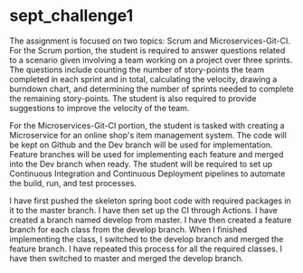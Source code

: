 # sept_challenge1

The assignment is focused on two topics: Scrum and Microservices-Git-CI. For the Scrum portion, the student is required to answer questions related to a scenario given involving a team working on a project over three sprints. The questions include counting the number of story-points the team completed in each sprint and in total, calculating the velocity, drawing a burndown chart, and determining the number of sprints needed to complete the remaining story-points. The student is also required to provide suggestions to improve the velocity of the team.

For the Microservices-Git-CI portion, the student is tasked with creating a Microservice for an online shop's item management system. The code will be kept on Github and the Dev branch will be used for implementation. Feature branches will be used for implementing each feature and merged into the Dev branch when ready. The student will be required to set up Continuous Integration and Continuous Deployment pipelines to automate the build, run, and test processes.

I have first pushed the skeleton spring boot code with required packages in it to the master branch.
I have then set up the CI through Actions.
I have created a branch named develop from master.
I have then created a feature branch for each class from the develop branch. When I finished implementing the class, I switched to the develop branch and merged the feature branch.
I have repeated this process for all the required classes. 
I have then switched to master and merged the develop branch.
